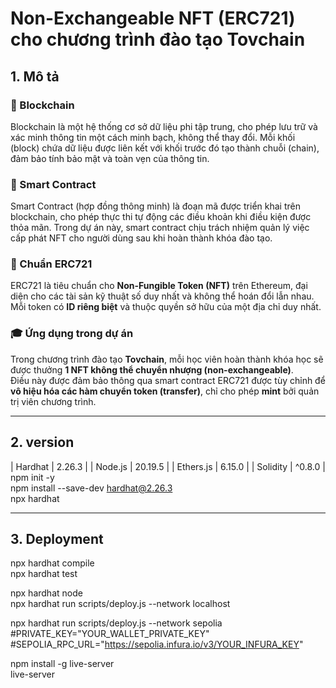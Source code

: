 # Non-Exchangeable NFT (ERC721) cho chương trình đào tạo **Tovchain**

## 1. Mô tả

### 🧱 Blockchain
Blockchain là một hệ thống cơ sở dữ liệu phi tập trung, cho phép lưu trữ và xác minh thông tin một cách minh bạch, không thể thay đổi. Mỗi khối (block) chứa dữ liệu được liên kết với khối trước đó tạo thành chuỗi (chain), đảm bảo tính bảo mật và toàn vẹn của thông tin.

### 🤖 Smart Contract
Smart Contract (hợp đồng thông minh) là đoạn mã được triển khai trên blockchain, cho phép thực thi tự động các điều khoản khi điều kiện được thỏa mãn. Trong dự án này, smart contract chịu trách nhiệm quản lý việc cấp phát NFT cho người dùng sau khi hoàn thành khóa đào tạo.

### 🧬 Chuẩn ERC721
ERC721 là tiêu chuẩn cho **Non-Fungible Token (NFT)** trên Ethereum, đại diện cho các tài sản kỹ thuật số duy nhất và không thể hoán đổi lẫn nhau. Mỗi token có **ID riêng biệt** và thuộc quyền sở hữu của một địa chỉ duy nhất.

### 🎓 Ứng dụng trong dự án
Trong chương trình đào tạo **Tovchain**, mỗi học viên hoàn thành khóa học sẽ được thưởng **1 NFT không thể chuyển nhượng (non-exchangeable)**.  
Điều này được đảm bảo thông qua smart contract ERC721 được tùy chỉnh để **vô hiệu hóa các hàm chuyển token (transfer)**, chỉ cho phép **mint** bởi quản trị viên chương trình.

---

## 2. version

| Hardhat     | 2.26.3    |
| Node.js     | 20.19.5   |
| Ethers.js   | 6.15.0    |
| Solidity    | ^0.8.0    |  
npm init -y  
npm install --save-dev hardhat@2.26.3  
npx hardhat  

---

## 3. Deployment

npx hardhat compile  
npx hardhat test  

npx hardhat node  
npx hardhat run scripts/deploy.js --network localhost  

npx hardhat run scripts/deploy.js --network sepolia  
#PRIVATE_KEY="YOUR_WALLET_PRIVATE_KEY"  
#SEPOLIA_RPC_URL="https://sepolia.infura.io/v3/YOUR_INFURA_KEY"  

npm install -g live-server  
live-server




